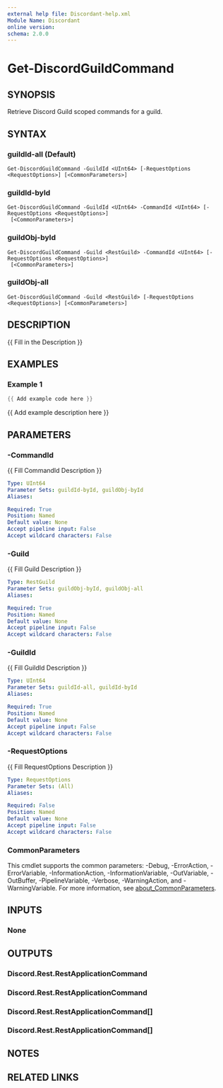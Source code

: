 ```yaml
---
external help file: Discordant-help.xml
Module Name: Discordant
online version:
schema: 2.0.0
---
```


# Get-DiscordGuildCommand

## SYNOPSIS
Retrieve Discord Guild scoped commands for a guild.

## SYNTAX

### guildId-all (Default)
```
Get-DiscordGuildCommand -GuildId <UInt64> [-RequestOptions <RequestOptions>] [<CommonParameters>]
```

### guildId-byId
```
Get-DiscordGuildCommand -GuildId <UInt64> -CommandId <UInt64> [-RequestOptions <RequestOptions>]
 [<CommonParameters>]
```

### guildObj-byId
```
Get-DiscordGuildCommand -Guild <RestGuild> -CommandId <UInt64> [-RequestOptions <RequestOptions>]
 [<CommonParameters>]
```

### guildObj-all
```
Get-DiscordGuildCommand -Guild <RestGuild> [-RequestOptions <RequestOptions>] [<CommonParameters>]
```

## DESCRIPTION
{{ Fill in the Description }}

## EXAMPLES

### Example 1
```powershell
{{ Add example code here }}
```

{{ Add example description here }}

## PARAMETERS

### -CommandId
{{ Fill CommandId Description }}

```yaml
Type: UInt64
Parameter Sets: guildId-byId, guildObj-byId
Aliases:

Required: True
Position: Named
Default value: None
Accept pipeline input: False
Accept wildcard characters: False
```

### -Guild
{{ Fill Guild Description }}

```yaml
Type: RestGuild
Parameter Sets: guildObj-byId, guildObj-all
Aliases:

Required: True
Position: Named
Default value: None
Accept pipeline input: False
Accept wildcard characters: False
```

### -GuildId
{{ Fill GuildId Description }}

```yaml
Type: UInt64
Parameter Sets: guildId-all, guildId-byId
Aliases:

Required: True
Position: Named
Default value: None
Accept pipeline input: False
Accept wildcard characters: False
```

### -RequestOptions
{{ Fill RequestOptions Description }}

```yaml
Type: RequestOptions
Parameter Sets: (All)
Aliases:

Required: False
Position: Named
Default value: None
Accept pipeline input: False
Accept wildcard characters: False
```

### CommonParameters
This cmdlet supports the common parameters: -Debug, -ErrorAction, -ErrorVariable, -InformationAction, -InformationVariable, -OutVariable, -OutBuffer, -PipelineVariable, -Verbose, -WarningAction, and -WarningVariable. For more information, see [about_CommonParameters](http://go.microsoft.com/fwlink/?LinkID=113216).

## INPUTS

### None

## OUTPUTS

### Discord.Rest.RestApplicationCommand

### Discord.Rest.RestApplicationCommand

### Discord.Rest.RestApplicationCommand[]

### Discord.Rest.RestApplicationCommand[]

## NOTES

## RELATED LINKS
